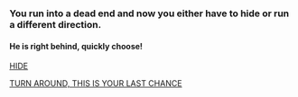 ### You run into a dead end and now you either have to hide or run a different direction.

#### He is right behind, quickly choose!   
   
[HIDE](try-to-hide.md)
   
[TURN AROUND, THIS IS YOUR LAST CHANCE](run-to-a-different-direction.md)